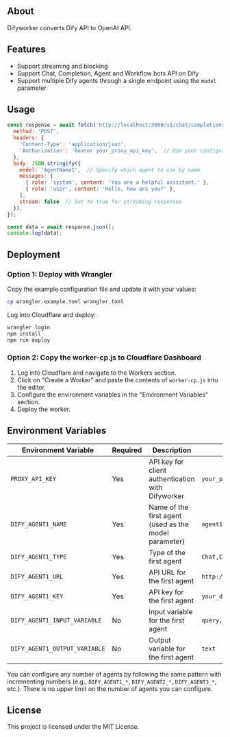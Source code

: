 ## About
Difyworker converts Dify API to OpenAI API.


## Features
- Support streaming and blocking
- Support Chat, Completion, Agent and Workflow bots API on Dify
- Support multiple Dify agents through a single endpoint using the `model` parameter


## Usage

```JavaScript
const response = await fetch('http://localhost:3000/v1/chat/completions', {
  method: 'POST',
  headers: {
    'Content-Type': 'application/json',
    'Authorization': 'Bearer your_proxy_api_key',  // Use your configured PROXY_API_KEY here
  },
  body: JSON.stringify({
    model: 'AgentName1',  // Specify which agent to use by name
    messages: [
      { role: 'system', content: 'You are a helpful assistant.' },
      { role: 'user', content: 'Hello, how are you?' },
    ],
    stream: false  // Set to true for streaming responses
  }),
});

const data = await response.json();
console.log(data);
```

## Deployment
### Option 1: Deploy with Wrangler

Copy the example configuration file and update it with your values:
   ```bash
   cp wrangler.example.toml wrangler.toml
   ```

Log into Cloudflare and deploy:

```bash
wrangler login
npm install
npm run deploy
```

### Option 2: Copy the worker-cp.js to Cloudflare Dashboard

1. Log into Cloudflare and navigate to the Workers section.
2. Click on "Create a Worker" and paste the contents of `worker-cp.js` into the editor.
3. Configure the environment variables in the "Environment Variables" section.
4. Deploy the worker.

## Environment Variables

| Environment Variable | Required | Description                                                                                                                                                               | Example                                                                                                              |
| -------------------- | -------- | ------------------------------------------------------------------------------------------------------------------------------------------------------------------------- | -------------------------------------------------------------------------------------------------------------------- |
| `PROXY_API_KEY`     | Yes      | API key for client authentication with Difyworker                                                                                                                  | `your_proxy_api_key`                                                                                                 |
| `DIFY_AGENT1_NAME`     | Yes      | Name of the first agent (used as the model parameter)                                                                                                                  | `agent1`                                                                                                 |
| `DIFY_AGENT1_TYPE`     | Yes      | Type of the first agent                                                                                                                  | `Chat,Completion,Workflow`                                                                                                 |
| `DIFY_AGENT1_URL`     | Yes      | API URL for the first agent                                                                                                                  | `http://api.dify.ai/v1`                                                                                                 |
| `DIFY_AGENT1_KEY`     | Yes      | API key for the first agent                                                                                                                  | `your_dify_api_key_1`                                                                                                  |
| `DIFY_AGENT1_INPUT_VARIABLE`     | No      | Input variable for the first agent                                                                                                                  | `query,text`                                                                                                 |
| `DIFY_AGENT1_OUTPUT_VARIABLE`     | No      | Output variable for the first agent                                                                                                                  | `text`                                                                                                 |

You can configure any number of agents by following the same pattern with incrementing numbers (e.g., `DIFY_AGENT1_*`, `DIFY_AGENT2_*`, `DIFY_AGENT3_*`, etc.). There is no upper limit on the number of agents you can configure.


## License
This project is licensed under the MIT License.
